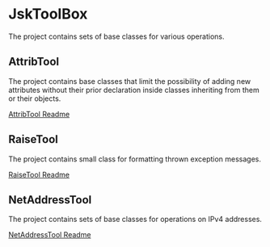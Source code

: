 # JskToolBox

The project contains sets of base classes for various operations.

## AttribTool

The project contains base classes that limit the possibility of adding new attributes without their prior declaration inside classes inheriting from them or their objects.

[AttribTool Readme](https://github.com/Szumak75/JskToolBox/blob/1.0.2/docs/AttribTool.md)

## RaiseTool

The project contains small class for formatting thrown exception messages.

[RaiseTool Readme](https://github.com/Szumak75/JskToolBox/blob/1.0.2/docs/RaiseTool.md)

## NetAddressTool

The project contains sets of base classes for operations on IPv4 addresses.

[NetAddressTool Readme](https://github.com/Szumak75/JskToolBox/blob/1.0.2/docs/NetAddressTool.md)
